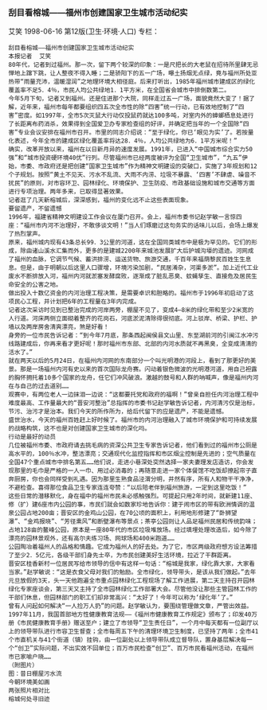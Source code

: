 ### 刮目看榕城——福州市创建国家卫生城市活动纪实
艾笑
1998-06-16
第12版(卫生·环境·人口)
专栏：

    刮目看榕城——福州市创建国家卫生城市活动纪实
    本报记者  艾笑
    80年代，记者到过福州。那一次，留下两个较深的印象：一是尺把长的大老鼠在招待所里肆无忌惮地上蹿下跳，让人整夜不得入睡；二是骄阳下的五一广场，曝土扬烟无点绿，竟与福州所处亚热带“雨量充沛，温暖湿润”之地理环境大相径庭。后来打听出，1985年福州城市建成区的绿化覆盖率不足5．4％，市民人均公共绿地1．1平方米，在全国省会城市中排倒数第二。
    今年5月下旬，记者又到福州。还是住进那个大院，同样走过五一广场，面貌竟然大变了！据了解，近年来，福州市每年都要组织四五次全市性的除“四害”统一行动，已有效地控制了“四害”密度。如1997年，全市5次灭鼠大行动仅投鼠药就达100多吨，对室内外的蟑螂栖息处进行了长距离布药消杀，效果得到全国爱卫办专家检查组的好评，并确定把当年的一个全国除“四害”专业会议安排在福州市召开。市里的同志介绍说：“至于绿化，你已‘眼见为实’了。若按量化表述，今年全市的建成区绿化覆盖率将达28．4％，人均公共绿地为6．1平方米呢！”
    确实，改革开放以来，福州在以日新月异的速度发展。1991年，已进入“中国城市综合实力50强”和“城市投资硬环境40优”行列。尽管福州市已经两度被评为全国“卫生城市”，“九五”伊始，市委、市政府还是把创建“国家卫生城市”作为精神文明建设的突破口，实施了3年规划和12个子规划。按照“黄土不见天、污水不乱流、大雨不内涝、垃圾不暴露、‘四害’不肆虐、噪音不扰民”的原则，对市容环卫、园林绿化、环境保护、卫生防疫、市政基础设施和城市交通等方面进行专项治理。两年多来，已取得显著效果。
    记者逛了几天新榕城后，深深感到，福州的变化远不止这些表面现象。
    要留遗产，不留遗憾
    1996年，福建省精神文明建设工作会议在厦门召开。会上，福州市委书记赵学敏一言惊四座：“福州市内河不治理好，不敢侈谈文明！”当人们琢磨过这句务实的话味儿以后，会场上爆发了热烈掌声。
    原来，福州城内现有43条总长99．3公里的河道，这在全国同类城市中是极为罕见的。它们的形成，除由诸山溪水汇集而外，更多的是建城2200年来城池发展扩大后护城沟壕的遗迹。河网成了福州的血脉，它调节气候、蓄洪排涝、运送货物、旅游交通，千百年来福荫黎民百姓生生息息。但是，由于明朝以后这里人口骤增，环境污染加剧，“民居淆杂，河渠多淤”。加上近代工业废水不断排放入河，福州内河就淤塞发酵腐败，逐渐成了脏乱恶臭、蚊蝇孳生、直接危及居民生命安全的公害之地。
    做出投入十数亿资金的内河治理工程决策，是需要卓识和胆略的。福州市于1996年初启动了这项民心工程，并计划把6年的工程量在3年内完成。
    记者这次采访时见到已整治完成的河岸两旁，棚屋不见了，变成4—8米的绿化带和至少2米宽的人行道。河床两侧立面砌着整齐的花岗石，河底淤泥清除得很彻底。河上驳岸、桥梁、护栏、护墙以及两岸房舍清爽漂亮，煞是好看！
    身旁的一位市民告诉记者：“到今年7月底，那条西起闽侯县文山里、东至湖前河的引闽江水冲污线路建成后，你再来看才更好呢！那时福州市东部、北部的内河水质就不再黑臭，全变成清清的活水了。”
    就在两天以后的5月24日，在福州内河网的东南部分一个叫光明港的河段上，看到了那更好的美景。那是一场福州内河有史以来的首次国际龙舟赛。闪动着银色微波的光明港河道，用自己袒露的胸怀拥托着10多个国家的龙舟，任它们冲风破浪。激越的鼓号和人群的呐喊声，像是福州内河在与自己的过去道别……
    观赛中，有两位老人一边抹泪一边说：“这都要托党和政府的福啊！”曾亲自担任内河治理工程中难度最高、工作量最大的“晋安河整治”总指挥的市委书记赵学敏告诉记者，内河清污仅是治标，节污、治污才是治本。我们今天的所作所为，给后代留下的应是遗产，不能是遗憾。
    盛世治水，今天的福州百姓赶上好时候了。福州市的内河治理融入了城市环境保护和可持续发展的战略构筑，这不也是对创建国家卫生城市的深化吗。
    行动是最好的动员
    几位被福州市委、市政府请去挑毛病的资深公共卫生专家告诉记者，他们看到过的福州市公厕是高水平的，100％水冲，整洁漂亮；交通现代化监控指挥和市区烟尘控制是先进的；空气质量在全国47个重点城市中排名第五……他们说，走进小巷深处突然选择一家夫妻理发店造访，你会发现那里的毛巾是严格的一人一巾、用过必消毒的；再随意走进一家个体餐馆不吃饭却撩起帘子直奔厨房，你也会同样受到礼遇。因为那里生熟食品泾渭分明，井然有序，所有人和物干干净净，不避检查。喜得那位食品卫生专家连连夸赞：“以后陪老伴到福州旅游，一定到这里吃饭！”
    这些日常的潜移默化，身在福中的福州市民未必感触强烈。可提起只用2年时间，就新建11座、修（扩）建6座市内公园的事，市民们就会如数家珍地告诉你：建于闹市区的带有欧洲情调的温泉公园占地200亩；晋安区的金鸡山公园，在70公顷的面积上，利用地形修建了“卧狮望瀑”、“金鸡报晓”、“芳径熏风”和断壁瀑布等景点；茶亭公园则让人品足福州民居和传统韵味；占地128亩的鳌峰公园，原本是一座80年代的市区垃圾堆放场。经过填埋处理改造后，如今除了漂亮的园林景观外，还有高尔夫练习场、网球场和400米跑道……
    公园陶冶着福州人的品格和情趣。它成为福州人的好去处。为了它，市区两级政府想方设法筹措了至少2．5亿元，各级干部们身先士卒，为市民创建美好生活环境，拉近了干群距离。
    晋安区桂香新村一位居民写给市领导的信中有这样一句话：“榕城是我家，绿化靠大家，大家看当家。”赵学敏说：“这是衣食父母对我们的勉励。全市绿化，领导带头，是该从我们做起。”去年元旦放假的3天，头一天他跑遍全市重点园林绿化工程现场了解工作进展，第二天主持召开园林绿化专家座谈会，第三天又主持了全市园林绿化工作部署大会。尽管他没让那些主管园林工作的干部们休息，但园林部门的职工们却非常高兴：“太好了！今年可以称为‘绿化年’了。”
    曾有人问起如何解决“一人捡万人扔”的问题。赵学敏认为，要围绕管理做文章，严管出效益。1997年11月，我国首部地方性健康教育法规——《福州市健康教育工作规定》颁布了；印发40万册《市民健康教育手册》赠送至户；建立了市领导“卫生责任日”，一个月中每天都有一位副厅以上的领导带队进行市容卫生督查；全市每周五下午的清理环境卫生制度，已坚持了两年；全市41个市直机关与41个街道（镇）挂钩，由一位副处以上领导带队成立督导队，置身基层解决每一个“创卫”实际问题，不出实效不回单位；百万市民检查“创卫”、百万市民看福州活动，在福州市已家喻户晓……
    （附图片）
    图：昔日棚屋污水流 
    今朝环境美如画 
    两张照片相对比 
    榕城何处寻旧迹
